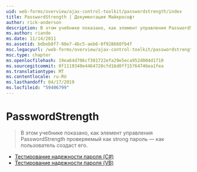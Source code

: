 ```yaml
---
uid: web-forms/overview/ajax-control-toolkit/passwordstrength/index
title: PasswordStrength | Документация Майкрософт
author: rick-anderson
description: В этом учебнике показано, как элемент управления PasswordStrength проверяемый как strong пароль — как пользователь создаст его.
ms.author: riande
ms.date: 11/14/2011
ms.assetid: bdbeb8f7-90e7-4bc5-aeb6-0f928660fb4f
msc.legacyurl: /web-forms/overview/ajax-control-toolkit/passwordstrength
msc.type: chapter
ms.openlocfilehash: 19ea64d706cf301722efa29e5eca952d004d1710
ms.sourcegitcommit: 0f1119340e4464720cfd16d0ff15764746ea1fea
ms.translationtype: MT
ms.contentlocale: ru-RU
ms.lasthandoff: 04/17/2019
ms.locfileid: "59406799"
---
```

# <a name="passwordstrength"></a>PasswordStrength

> В этом учебнике показано, как элемент управления PasswordStrength проверяемый как strong пароль — как пользователь создаст его.


- [Тестирование надежности пароля (C#)](testing-the-strength-of-a-password-cs.md)
- [Тестирование надежности пароля (VB)](testing-the-strength-of-a-password-vb.md)
